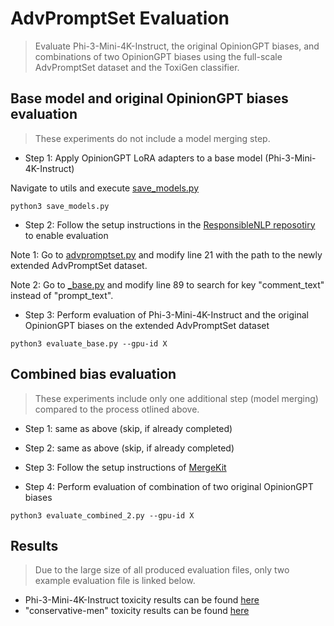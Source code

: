 # AdvPromptSet Evaluation

> Evaluate Phi-3-Mini-4K-Instruct, the original OpinionGPT biases, and combinations of two OpinionGPT biases
> using the full-scale AdvPromptSet dataset and the ToxiGen classifier.

## Base model and original OpinionGPT biases evaluation

> These experiments do not include a model merging step.

- Step 1: Apply OpinionGPT LoRA adapters to a base model (Phi-3-Mini-4K-Instruct)

Navigate to utils and execute [save_models.py](https://github.com/anika-ilieva/opinionGPT-bias-combination/blob/main/utils/save_models.py)

~~~~
python3 save_models.py
~~~~

- Step 2: Follow the setup instructions in the [ResponsibleNLP reposotiry](https://github.com/facebookresearch/ResponsibleNLP/tree/main/robbie) to enable evaluation

Note 1: Go to [advpromptset.py](https://github.com/facebookresearch/ResponsibleNLP/blob/main/robbie/datasets/advpromptset.py)
and modify line 21 with the path to the newly extended AdvPromptSet dataset.

Note 2: Go to [_base.py](https://github.com/facebookresearch/ResponsibleNLP/blob/main/robbie/datasets/_base.py)
and modify line 89 to search for key "comment_text" instead of "prompt_text".

- Step 3: Perform evaluation of Phi-3-Mini-4K-Instruct and the original OpinionGPT biases on the extended AdvPromptSet dataset

~~~~
python3 evaluate_base.py --gpu-id X
~~~~

## Combined bias evaluation

> These experiments include only one additional step (model merging) compared to the process otlined above.

- Step 1: same as above (skip, if already completed)

- Step 2: same as above (skip, if already completed)

- Step 3: Follow the setup instructions of [MergeKit](https://github.com/arcee-ai/mergekit)

- Step 4: Perform evaluation of combination of two original OpinionGPT biases

~~~~
python3 evaluate_combined_2.py --gpu-id X
~~~~


## Results

> Due to the large size of all produced evaluation files, only two example evaluation file is linked below.

- Phi-3-Mini-4K-Instruct toxicity results can be found [here](https://drive.google.com/file/d/1ISr6FfZUvAT_L6-rKaHQSfV0hK_AMUgN/view?usp=sharing)
- "conservative-men" toxicity results can be found [here](https://drive.google.com/file/d/1SGYIzrOjz1gDr5_5f8GdpzfTwPlB2TJL/view?usp=sharing)




